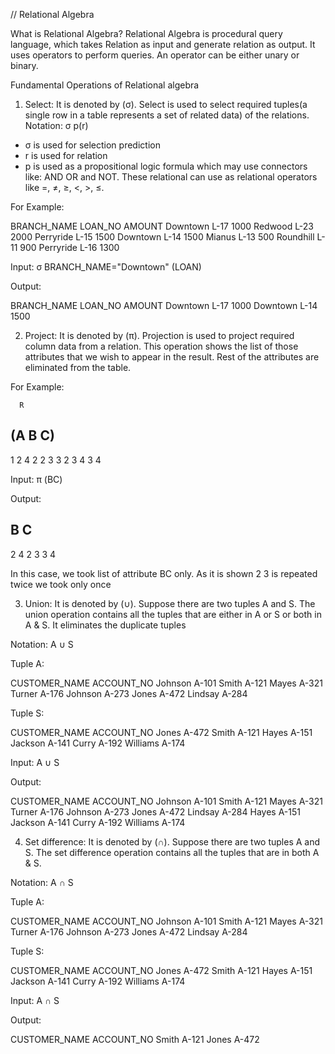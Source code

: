 // Relational Algebra

What is Relational Algebra?
Relational Algebra is procedural query language, which takes Relation as input and generate relation as output. It uses operators to perform queries. An operator can be either unary or binary.

Fundamental Operations of Relational algebra

1. Select: It is denoted by (σ). Select is used to select required tuples(a single row in a table represents a set of related data) of the relations.
Notation:  σ p(r)
* σ is used for selection prediction
* r is used for relation
* p is used as a propositional logic formula which may use connectors like: AND OR and NOT. These relational can use as relational operators like =, ≠, ≥, <, >, ≤.

For Example: 

BRANCH_NAME	       LOAN_NO	    AMOUNT
Downtown	       L-17	         1000
Redwood	           L-23       	 2000
Perryride	       L-15	         1500
Downtown	       L-14	         1500
Mianus	           L-13       	  500
Roundhill	       L-11	          900
Perryride	       L-16	         1300

Input: σ BRANCH_NAME="Downtown" (LOAN)

Output:

BRANCH_NAME	      LOAN_NO	AMOUNT
Downtown	      L-17	     1000
Downtown	      L-14	     1500

2. Project: It is denoted by (π). Projection is used to project required column data from a relation. This operation shows the list of those attributes that we wish to appear in the result. Rest of the attributes are eliminated from the table.

For Example: 

      R 
  (A  B  C)    
  ----------
   1  2  4
   2  2  3
   3  2  3
   4  3  4

Input:  π (BC) 

Output: 

B  C
-----
2  4
2  3
3  4

In this case, we took list of attribute BC only. As it is shown 2 3 is repeated twice we took only once

3. Union: It is denoted by (∪). Suppose there are two tuples A and S. The union operation contains all the tuples that are either in A or S or both in A & S. It eliminates the duplicate tuples

Notation: A ∪ S 

Tuple A:

CUSTOMER_NAME	ACCOUNT_NO
Johnson	           A-101
Smith	           A-121
Mayes	           A-321
Turner	           A-176
Johnson	           A-273
Jones	           A-472
Lindsay	           A-284

Tuple S:

CUSTOMER_NAME	ACCOUNT_NO
Jones	         A-472
Smith	         A-121
Hayes	         A-151
Jackson	         A-141
Curry	         A-192
Williams	     A-174

Input: A ∪ S 

Output: 

CUSTOMER_NAME	ACCOUNT_NO
Johnson	           A-101
Smith	           A-121
Mayes	           A-321
Turner	           A-176
Johnson	           A-273
Jones	           A-472
Lindsay	           A-284
Hayes	           A-151
Jackson	           A-141
Curry	           A-192
Williams	       A-174

4. Set difference: It is denoted by (∩). Suppose there are two tuples A and S. The set difference operation contains all the tuples that are in both A & S. 

Notation: A ∩ S 

Tuple A:

CUSTOMER_NAME	ACCOUNT_NO
Johnson	           A-101
Smith	           A-121
Mayes	           A-321
Turner	           A-176
Johnson	           A-273
Jones	           A-472
Lindsay	           A-284

Tuple S:

CUSTOMER_NAME	ACCOUNT_NO
Jones	         A-472
Smith	         A-121
Hayes	         A-151
Jackson	         A-141
Curry	         A-192
Williams	     A-174

Input: A ∩ S 

Output: 

CUSTOMER_NAME	ACCOUNT_NO
Smith	           A-121
Jones	           A-472